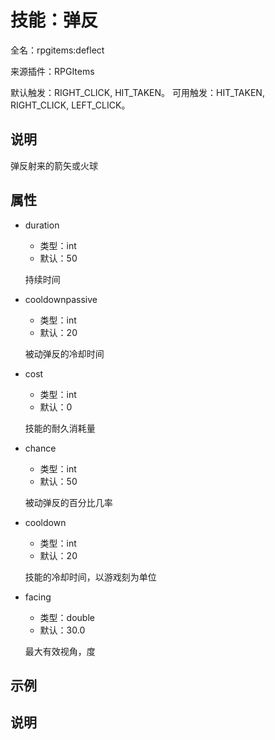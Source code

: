 # 技能：弹反

<!-- 本文件是通过游戏内 `/rpgitem gen-wiki` 命令生成的。 -->
<!-- 请只在对应的 "beginCustomXXXX" 与 "endCustomXXXX" 间编辑。  -->
<!-- 如果您想修改技能或其属性的描述， -->
<!-- 请修改 "resources/lang/zh_CN.yml" 中对应的项。 -->

全名：rpgitems:deflect

来源插件：RPGItems

默认触发：RIGHT_CLICK, HIT_TAKEN。 可用触发：HIT_TAKEN, RIGHT_CLICK, LEFT_CLICK。

<!-- beginCustomHeader -->
<!-- endCustomHeader -->

## 说明

弹反射来的箭矢或火球
<!-- beginCustomDescription -->
<!-- endCustomDescription -->

## 属性

* duration

  * 类型：int
  * 默认：50

  持续时间

* cooldownpassive

  * 类型：int
  * 默认：20

  被动弹反的冷却时间

* cost

  * 类型：int
  * 默认：0

  技能的耐久消耗量

* chance

  * 类型：int
  * 默认：50

  被动弹反的百分比几率

* cooldown

  * 类型：int
  * 默认：20

  技能的冷却时间，以游戏刻为单位

* facing

  * 类型：double
  * 默认：30.0

  最大有效视角，度


<!-- beginCustomProperties -->
<!-- endCustomProperties -->

## 示例

<!-- beginCustomExample -->
<!-- endCustomExample -->

## 说明

<!-- beginCustomNote -->
<!-- endCustomNote -->